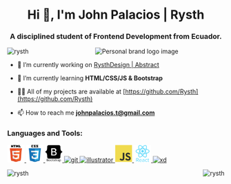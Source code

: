 <h1 align="center">Hi 👋, I'm John Palacios | Rysth</h1>
<h3 align="center">A disciplined student of Frontend Development from Ecuador.</h3>
<img align="right" width="300" class="image" loading="lazy" src="https://rysthdesign.netlify.app/img/LOGO-ONLY.svg" alt="Personal brand logo image">

<p align="left"> <img src="https://komarev.com/ghpvc/?username=rysth&label=Profile%20views&color=0e75b6&style=flat" alt="rysth" /> </p>

- 🔭 I’m currently working on [RysthDesign | Abstract](https://rysth.github.io/Build-Abstract/)

- 🌱 I’m currently learning **HTML/CSS/JS & Bootstrap**

- 👨‍💻 All of my projects are available at [https://github.com/Rysth](https://github.com/Rysth)

- 📫 How to reach me **johnpalacios.t@gmail.com**

<p align="left">
</p>

<h3 align="left">Languages and Tools:</h3>
<p align="left"> <a href="https://www.w3.org/html/" target="_blank" rel="noreferrer"> <img src="https://raw.githubusercontent.com/devicons/devicon/master/icons/html5/html5-original-wordmark.svg" alt="html5" width="40" height="40"/> </a> <a href="https://www.w3schools.com/css/" target="_blank" rel="noreferrer"> <img src="https://raw.githubusercontent.com/devicons/devicon/master/icons/css3/css3-original-wordmark.svg" alt="css3" width="40" height="40"/> <a href="https://getbootstrap.com" target="_blank" rel="noreferrer"> <img src="https://raw.githubusercontent.com/devicons/devicon/master/icons/bootstrap/bootstrap-plain-wordmark.svg" alt="bootstrap" width="40" height="40"/> </a>  </a> <a href="https://git-scm.com/" target="_blank" rel="noreferrer"> <img src="https://www.vectorlogo.zone/logos/git-scm/git-scm-icon.svg" alt="git" width="40" height="40"/> </a>  <a href="https://www.adobe.com/in/products/illustrator.html" target="_blank" rel="noreferrer"> <img src="https://www.vectorlogo.zone/logos/adobe_illustrator/adobe_illustrator-icon.svg" alt="illustrator" width="40" height="40"/> </a> <a href="https://developer.mozilla.org/en-US/docs/Web/JavaScript" target="_blank" rel="noreferrer"> <img src="https://raw.githubusercontent.com/devicons/devicon/master/icons/javascript/javascript-original.svg" alt="javascript" width="40" height="40"/> </a> <a href="https://reactjs.org/" target="_blank" rel="noreferrer"> <img src="https://raw.githubusercontent.com/devicons/devicon/master/icons/react/react-original-wordmark.svg" alt="react" width="40" height="40"/> </a>  <a href="https://www.adobe.com/products/xd.html" target="_blank" rel="noreferrer"> <img src="https://cdn.worldvectorlogo.com/logos/adobe-xd.svg" alt="xd" width="40" height="40"/> </a> </p>

<p><img align="left" src="https://github-readme-stats.vercel.app/api?username=rysth&show_icons=true&locale=en" alt="rysth" /></p>

<p><img align="right" src="https://github-readme-stats.vercel.app/api/top-langs?username=rysth&show_icons=true&locale=en&layout=compact" alt="rysth" /></p>

